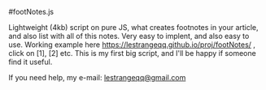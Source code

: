#footNotes.js

Lightweight (4kb) script on pure JS, what creates footnotes in your article, and also list with all of this notes. Very easy to implent, and also easy to use. Working example here https://lestrangeqq.github.io/proj/footNotes/ , click on [1], [2] etc. This is my first big script, and I'll be happy if someone find it useful.

If you need help, my e-mail: lestrangeqq@gmail.com